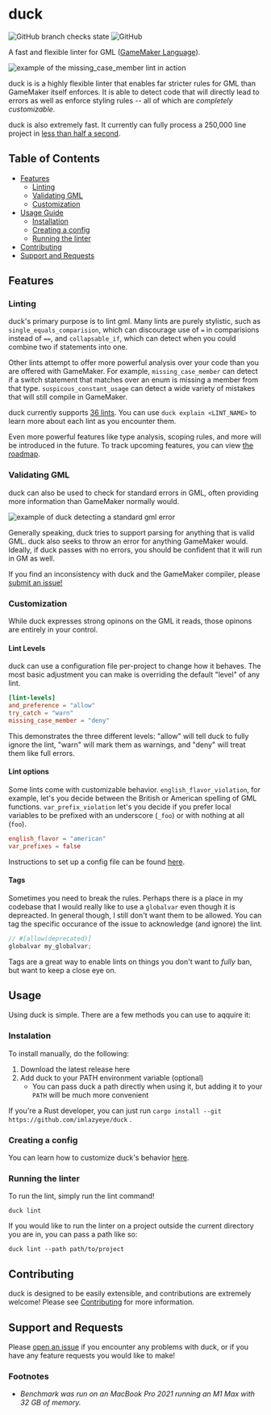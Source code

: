 # duck

![GitHub branch checks state](https://img.shields.io/github/checks-status/imlazyeye/duck/main)
![GitHub](https://img.shields.io/github/license/imlazyeye/duck)

A fast and flexible linter for GML ([GameMaker Language](https://manual.yoyogames.com/#t=Content.html)).

![example of the missing_case_member lint in action](https://i.imgur.com/i3b6sH1.jpg)

duck is is a highly flexible linter that enables far stricter rules for GML than GameMaker itself enforces. It is able to detect code that will directly lead to errors as well as enforce styling rules -- all of which are _completely customizable_.

duck is also extremely fast. It currently can fully process a 250,000 line project in [less than half a second](#footnotes).

## Table of Contents

- [Features](#features)
  - [Linting](#examples)
  - [Validating GML](#validating-gml)
  - [Customization](#customization)
- [Usage Guide](#usage-guide)
  - [Installation](#instalation)
  - [Creating a config](#creataing-a-config)
  - [Running the linter](#running-the-linter)
- [Contributing](#contributing)
- [Support and Requests](#support-and-requests)

## Features

### Linting

duck's primary purpose is to lint gml. Many lints are purely stylistic, such as `single_equals_comparision`, which can discourage use of `=` in comparisions instead of `==`, and `collapsable_if`, which can detect when you could combine two if statements into one.

Other lints attempt to offer more powerful analysis over your code than you are offered with GameMaker. For example, `missing_case_member` can detect if a switch statement that matches over an enum is missing a member from that type. `suspicous_constant_usage` can detect a wide variety of mistakes that will still compile in GameMaker.

duck currently supports [36 lints](LINTS.md). You can use `duck explain <LINT_NAME>` to learn more about each lint as you encounter them.

Even more powerful features like type analysis, scoping rules, and more will be introduced in the future. To track upcoming features, you can view [the roadmap](ROADMAP.md).

### Validating GML

duck can also be used to check for standard errors in GML, often providing more information than GameMaker normally would.

![example of duck detecting a standard gml error](https://i.imgur.com/y42cngr.jpg)

Generally speaking, duck tries to support parsing for anything that is valid GML. duck also seeks to throw an error for anything GameMaker would. Ideally, if duck passes with no errors, you should be confident that it will run in GM as well.

If you find an inconsistency with duck and the GameMaker compiler, please [submit an issue!](https://github.com/imlazyeye/duck/issues)

### Customization

While duck expresses strong opinons on the GML it reads, those opinons are entirely in your control.

#### Lint Levels

duck can use a configuration file per-project to change how it behaves. The most basic adjustment you can make is overriding the default "level" of any lint.

```toml
[lint-levels]
and_preference = "allow"
try_catch = "warn"
missing_case_member = "deny"
```

This demonstrates the three different levels: "allow" will tell duck to fully ignore the lint, "warn" will mark them as warnings, and "deny" will treat them like full errors.

#### Lint options

Some lints come with customizable behavior. `english_flavor_violation`, for example, let's you decide between the British or American spelling of GML functions. `var_prefix_violation` let's you decide if you prefer local variables to be prefixed with an underscore (`_foo`) or with nothing at all (`foo`).

```toml
english_flavor = "american"
var_prefixes = false
```

Instructions to set up a config file can be found [here](CONFIGURATION.md).

#### Tags

Sometimes you need to break the rules. Perhaps there is a place in my codebase that I would really like to use a `globalvar` even though it is depreacted. In general though, I still don't want them to be allowed. You can tag the specific occurance of the issue to acknowledge (and ignore) the lint.

```js
// #[allow(deprecated)]
globalvar my_globalvar;
```

Tags are a great way to enable lints on things you don't want to _fully_ ban, but want to keep a close eye on.

## Usage

Using duck is simple. There are a few methods you can use to aqquire it:

### Instalation

To install manually, do the following:

1. Download the latest release here
2. Add duck to your PATH environment variable (optional)
   - You can pass duck a path directly when using it, but adding it to your `PATH` will be much more convenient

If you're a Rust developer, you can just run `cargo install --git https://github.com/imlazyeye/duck` .

### Creating a config

You can learn how to customize duck's behavior [here](CONFIGURATION.md).

### Running the linter

To run the lint, simply run the lint command!

```
duck lint
```

If you would like to run the linter on a project outside the current directory you are in, you can pass a path like so:

```
duck lint --path path/to/project
```

## Contributing

duck is designed to be easily extensible, and contributions are extremely welcome! Please see [Contributing](CONTRIBUTING.md) for more information.

## Support and Requests

Please [open an issue](https://github.com/imlazyeye/duck/issues) if you encounter any problems with duck, or if you have any feature requests you would like to make!

### Footnotes

- _Benchmark was run on an MacBook Pro 2021 running an M1 Max with 32 GB of memory._
